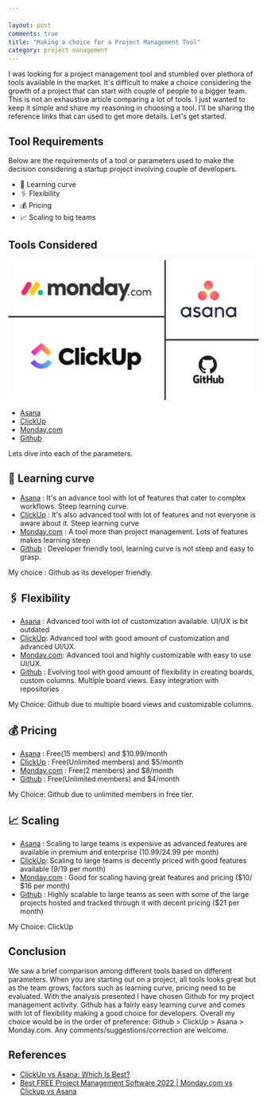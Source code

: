 ```yaml
---

layout: post
comments: true
title: "Making a choice for a Project Management Tool"
category: project management
---
```


I was looking for a project management tool and stumbled over plethora of tools available in the market. It's difficult to make a choice considering the growth of a project that can start with couple of people to a bigger team. This is not an exhaustive article comparing a lot of tools. I just wanted to keep it simple and share my reasoning in choosing a tool. I'll be sharing the reference links that can used to get more details. Let's get started.

## Tool Requirements

Below are the requirements of a tool or parameters used to make the decision considering a startup project involving couple of developers.

- 🧠 Learning curve
- 🖇️ Flexibility
- 💰 Pricing
- 📈 Scaling to big teams

## Tools Considered

<div align="center">
  <img src="/images/project-management-tool/project-management-tool.png" alt="Project Management Tool" style="zoom:80%;" />
</div>

- [Asana](https://asana.com/)
- [ClickUp](https://clickup.com/)
- [Monday.com](https://monday.com/)
- [Github](https://github.com/features/issues) 

Lets dive into each of the parameters.

## 🧠 Learning curve

- [Asana](https://asana.com/) :  It's an advance tool with lot of features that cater to complex workflows. Steep learning curve.
- [ClickUp](https://clickup.com/) : It's also advanced tool with lot of features and not everyone is aware about it. Steep learning curve
- [Monday.com](https://monday.com/) : A tool more than project management. Lots of features makes learning steep
- [Github](https://github.com/features/issues) : Developer friendly tool, learning curve is not steep and easy to grasp. 

My choice : Github as its developer friendly.

## 🖇️ Flexibility

- [Asana](https://asana.com/) : Advanced tool with lot of customization available. UI/UX is bit outdated
- [ClickUp](https://clickup.com/): Advanced tool with good amount of customization and advanced UI/UX. 
- [Monday.com](https://monday.com/): Advanced tool and highly customizable with easy to use UI/UX.
- [Github](https://github.com/features/issues) : Evolving tool with good amount of flexibility in creating boards, custom columns. Multiple board views. Easy integration with repositories

My Choice: Github due to multiple board views and customizable columns.

## 💰 Pricing

- [Asana](https://asana.com/) : Free(15 members) and $10.99/month
- [ClickUp](https://clickup.com/) : Free(Unlimited members) and $5/month
- [Monday.com](https://monday.com/) : Free(2 members) and $8/month
- [Github](https://github.com/features/issues) : Free(Unlimited members) and $4/month

My Choice: Github due to unlimited members in free tier.

## 📈 Scaling

- [Asana](https://asana.com/) : Scaling to large teams is expensive as advanced features are available in premium and enterprise ($10.99/$24.99 per month)
- [ClickUp](https://clickup.com/): Scaling to large teams is decently priced with good features available ($9/$19 per month)
- [Monday.com](https://monday.com/) : Good for scaling having great features and pricing ($10/ $16 per month)
- [Github](https://github.com/features/issues) : Highly scalable to large teams as seen with some of the large projects hosted and tracked through it with decent pricing ($21 per month)

My Choice: ClickUp

## Conclusion

We saw a brief comparison among different tools based on different parameters. When you are starting out on a project, all tools looks great but as the team grows, factors such as learning curve, pricing need to be evaluated. With the analysis presented I have chosen Github for my project management activity. Github has a fairly easy learning curve and comes with lot of flexibility making a good choice for developers. Overall my choice would be in the order of preference: Github > ClickUp > Asana > Monday.com. Any comments/suggestions/correction are welcome.

## References

- [ClickUp vs Asana: Which Is Best?](https://tech.co/project-management-software/clickup-vs-asana)
- [Best FREE Project Management Software 2022 | Monday.com vs Clickup vs Asana](https://www.youtube.com/watch?v=Qt-grIDOfx4)


